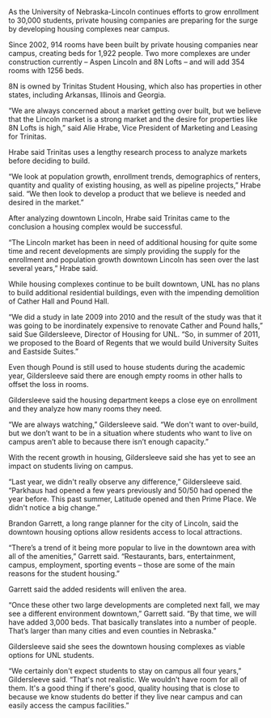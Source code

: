 As the University of Nebraska-Lincoln continues efforts to grow enrollment to 30,000 students, private housing companies are preparing for the surge by developing housing complexes near campus. Since 2002, 914 rooms have been built by private housing companies near campus, creating beds for 1,922 people. Two more complexes are under construction currently – Aspen Lincoln and 8N Lofts – and will add 354 rooms with 1256 beds. 8N is owned by Trinitas Student Housing, which also has properties in other states, including Arkansas, Illinois and Georgia.“We are always concerned about a market getting over built, but we believe that the Lincoln market is a strong market and the desire for properties like 8N Lofts is high,” said Alie Hrabe, Vice President of Marketing and Leasing for Trinitas.Hrabe said Trinitas uses a lengthy research process to analyze markets before deciding to build.“We look at population growth, enrollment trends, demographics of renters, quantity and quality of existing housing, as well as pipeline projects,” Hrabe said. “We then look to develop a product that we believe is needed and desired in the market.”After analyzing downtown Lincoln, Hrabe said Trinitas came to the conclusion a housing complex would be successful.“The Lincoln market has been in need of additional housing for quite some time and recent developments are simply providing the supply for the enrollment and population growth downtown Lincoln has seen over the last several years,” Hrabe said.While housing complexes continue to be built downtown, UNL has no plans to build additional residential buildings, even with the impending demolition of Cather Hall and Pound Hall.“We did a study in late 2009 into 2010 and the result of the study was that it was going to be inordinately expensive to renovate Cather and Pound halls,” said Sue Gildersleeve, Director of Housing for UNL. “So, in summer of 2011, we proposed to the Board of Regents that we would build University Suites and Eastside Suites.”Even though Pound is still used to house students during the academic year, Gildersleeve said there are enough empty rooms in other halls to offset the loss in rooms.Gildersleeve said the housing department keeps a close eye on enrollment and they analyze how many rooms they need.“We are always watching,” Gildersleeve said. “We don't want to over-build, but we don’t want to be in a situation where students who want to live on campus aren’t able to because there isn’t enough capacity.”With the recent growth in housing, Gildersleeve said she has yet to see an impact on students living on campus.“Last year, we didn't really observe any difference,” Gildersleeve said. “Parkhaus had opened a few years previously and 50/50 had opened the year before. This past summer, Latitude opened and then Prime Place. We didn't notice a big change.”Brandon Garrett, a long range planner for the city of Lincoln, said the downtown housing options allow residents access to local attractions.“There’s a trend of it being more popular to live in the downtown area with all of the amenities,” Garrett said. “Restaurants, bars, entertainment, campus, employment, sporting events – those are some of the main reasons for the student housing.”Garrett said the added residents will enliven the area.“Once these other two large developments are completed next fall, we may see a different environment downtown,” Garrett said. “By that time, we will have added 3,000 beds. That basically translates into a number of people. That’s larger than many cities and even counties in Nebraska.”Gildersleeve said she sees the downtown housing complexes as viable options for UNL students.“We certainly don't expect students to stay on campus all four years,” Gildersleeve said. “That's not realistic. We wouldn't have room for all of them. It's a good thing if there's good, quality housing that is close to because we know students do better if they live near campus and can easily access the campus facilities.”